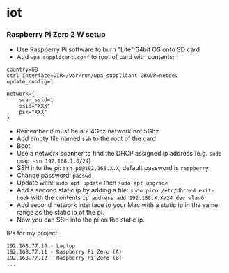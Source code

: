 # iot

### Raspberry Pi Zero 2 W setup

* Use Raspberry Pi software to burn "Lite" 64bit OS onto SD card
* Add `wpa_supplicant.conf` to root of card with contents:

```
country=GB
ctrl_interface=DIR=/var/run/wpa_supplicant GROUP=netdev
update_config=1

network={
	scan_ssid=1
	ssid="XXX"
	psk="XXX"
}
```

* Remember it must be a 2.4Ghz network not 5Ghz
* Add empty file named `ssh` to the root of the card
* Boot
* Use a network scanner to find the DHCP assigned ip address (e.g. `sudo nmap -sn 192.168.1.0/24`)
* SSH into the pi: `ssh pi@192.168.X.X`, default password is `raspberry`
* Change password: `passwd`
* Update with: `sudo apt update` then `sudo apt upgrade`
* Add a second static ip by adding a file: `sudo pico /etc/dhcpcd.exit-hook` with the contents `ip address add 192.168.X.X/24 dev wlan0`
* Add second network interface to your Mac with a static ip in the same range as the static ip of the pi.
* Now you can SSH into the pi on the static ip.

IPs for my project:

```
192.168.77.10 - Laptop
192.168.77.11 - Raspberry Pi Zero (A)
192.168.77.12 - Raspberry Pi Zero (B)
...
```






